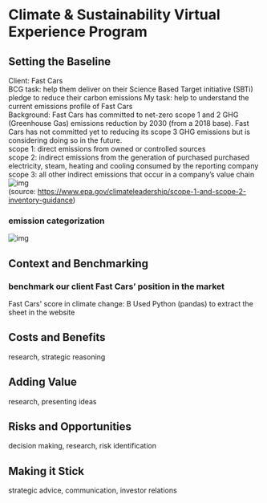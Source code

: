# Climate & Sustainability Virtual Experience Program
## Setting the Baseline
Client: Fast Cars  
BCG task: help them deliver on their Science Based Target initiative (SBTi) pledge to reduce their carbon emissions 
My task: help to understand the current emissions profile of Fast Cars  
Background: Fast Cars has committed to net-zero scope 1 and 2 GHG (Greenhouse Gas) emissions reduction by 2030 (from a 2018 base). Fast Cars has not committed yet to reducing its scope 3 GHG emissions but is considering doing so in the future.  
scope 1: direct emissions from owned or controlled sources  
scope 2: indirect emissions from the generation of purchased purchased electricity, steam, heating and cooling consumed by the reporting company  
scope 3: all other indirect emissions that occur in a company’s value chain  
![img](https://user-images.githubusercontent.com/83184113/148922284-d19bfca3-9ca3-4ad6-af3b-6f9387f4e476.png)  
(source: https://www.epa.gov/climateleadership/scope-1-and-scope-2-inventory-guidance)
### emission categorization
![img](https://user-images.githubusercontent.com/83184113/148932058-ab44e5cd-f271-4b5c-b43f-f2ae41265732.png)
## Context and Benchmarking
### benchmark our client Fast Cars’ position in the market
Fast Cars' score in climate change: B
Used Python (pandas) to extract the sheet in the website
## Costs and Benefits
research, strategic reasoning

## Adding Value
research, presenting ideas

## Risks and Opportunities
decision making, research, risk identification

## Making it Stick
strategic advice, communication, investor relations
